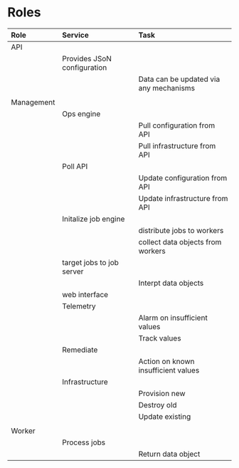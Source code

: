 # Roles

|Role|Service|Task|
|:-|:-|:-|
|API|||
||Provides JSoN configuration||
|||Data can be updated via any mechanisms|
||||
|Management|||
||Ops engine||
|||Pull configuration from API|
|||Pull infrastructure from API|
||Poll API||
|||Update configuration from API|
|||Update infrastructure from API|
||Initalize job engine||
|||distribute jobs to workers|
|||collect data objects from workers|
||target jobs to job server||
|||Interpt data objects|
||web interface||
||Telemetry||
|||Alarm on insufficient values|
|||Track values|
||Remediate||
|||Action on known insufficient values|
||Infrastructure||
|||Provision new|
|||Destroy old|
|||Update existing|
||||
|Worker|||
||Process jobs||
|||Return data object|